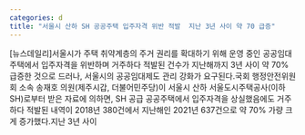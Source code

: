 ```yaml
---
categories: d
title: "서울시 산하 SH 공공주택 입주자격 위반 적발  지난 3년 사이 약 70 급증"
---
```

[뉴스데일리]서울시가 주택 취약계층의 주거 권리를 확대하기 위해 운영 중인 공공임대주택에서 입주자격을 위반하며 거주하다 적발된 건수가 지난해까지 3년 사이 약 70% 급증한 것으로 드러나, 서울시의 공공임대제도 관리 강화가 요구된다.국회 행정안전위원회 소속 송재호 의원(제주시갑, 더불어민주당)이 서울시 산하 서울도시주택공사(이하 SH)로부터 받은 자료에 의하면, SH 공급 공공주택에서 입주자격을 상실했음에도 거주하다 적발된 내역이 2018년 380건에서 지난해인 2021년 637건으로 약 70% 가량 크게 증가했다.지난 3년 사이